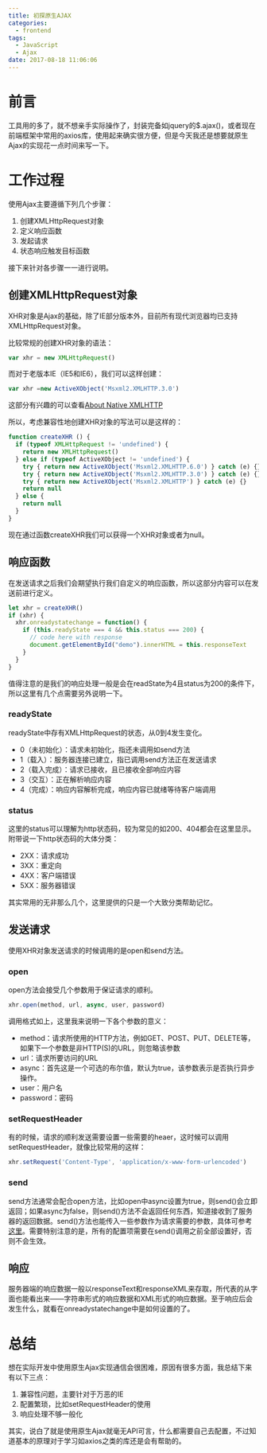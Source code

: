 ```yaml
---
title: 初探原生AJAX
categories:
  - frontend
tags:
  - JavaScript
  - Ajax
date: 2017-08-18 11:06:06
---
```


# 前言

工具用的多了，就不想亲手实际操作了，封装完备如jquery的$.ajax()，或者现在前端框架中常用的axios库，使用起来确实很方便，但是今天我还是想要就原生Ajax的实现花一点时间来写一下。

# 工作过程

使用Ajax主要遵循下列几个步骤：

1. 创建XMLHttpRequest对象
2. 定义响应函数
3. 发起请求
4. 状态响应触发目标函数

接下来针对各步骤一一进行说明。

## 创建XMLHttpRequest对象

XHR对象是Ajax的基础，除了IE部分版本外，目前所有现代浏览器均已支持XMLHttpRequest对象。

比较常规的创建XHR对象的语法：

```javascript
var xhr = new XMLHttpRequest()
```

而对于老版本IE（IE5和IE6），我们可以这样创建：

```javascript
var xhr =new ActiveXObject('Msxml2.XMLHTTP.3.0')
```

这部分有兴趣的可以查看[About Native XMLHTTP](https://msdn.microsoft.com/en-us/library/ms537505.aspx)

所以，考虑兼容性地创建XHR对象的写法可以是这样的：

```javascript
function createXHR () {
  if (typeof XMLHttpRequest != 'undefined') {
    return new XMLHttpRequest()
  } else if (typeof ActiveXObject != 'undefined') {
    try { return new ActiveXObject('Msxml2.XMLHTTP.6.0') } catch (e) {}
    try { return new ActiveXObject('Msxml2.XMLHTTP.3.0') } catch (e) {}
    try { return new ActiveXObject('Msxml2.XMLHTTP') } catch (e) {}
    return null
  } else {
    return null
  }
}
```

现在通过函数createXHR我们可以获得一个XHR对象或者为null。

## 响应函数

在发送请求之后我们会期望执行我们自定义的响应函数，所以这部分内容可以在发送前进行定义。

```javascript
let xhr = createXHR()
if (xhr) {
  xhr.onreadystatechange = function() {
    if (this.readyState === 4 && this.status === 200) {
      // code here with response
      document.getElementById("demo").innerHTML = this.responseText
    }
  }
}
```

值得注意的是我们的响应处理一般是会在readState为4且status为200的条件下，所以这里有几个点需要另外说明一下。

### readyState

readyState中存有XMLHttpRequest的状态，从0到4发生变化。

+ 0（未初始化）：请求未初始化，指还未调用如send方法
+ 1（载入）：服务器连接已建立，指已调用send方法正在发送请求
+ 2（载入完成）：请求已接收，且已接收全部响应内容
+ 3（交互）：正在解析响应内容
+ 4（完成）：响应内容解析完成，响应内容已就绪等待客户端调用

### status

这里的status可以理解为http状态码，较为常见的如200、404都会在这里显示。附带说一下http状态码的大体分类：

+ 2XX：请求成功
+ 3XX：重定向
+ 4XX：客户端错误
+ 5XX：服务器错误

其实常用的无非那么几个，这里提供的只是一个大致分类帮助记忆。

## 发送请求

使用XHR对象发送请求的时候调用的是open和send方法。

### open

open方法会接受几个参数用于保证请求的顺利。

```javascript
xhr.open(method, url, async, user, password)
```

调用格式如上，这里我来说明一下各个参数的意义：

+ method：请求所使用的HTTP方法，例如GET、POST、PUT、DELETE等，如果下一个参数是非HTTP(S)的URL，则忽略该参数
+ url：请求所要访问的URL
+ async：首先这是一个可选的布尔值，默认为true，该参数表示是否执行异步操作。
+ user：用户名
+ password：密码

### setRequestHeader

有的时候，请求的顺利发送需要设置一些需要的heaer，这时候可以调用setRequestHeader，就像比较常用的这样：

```javascript
xhr.setRequest('Content-Type', 'application/x-www-form-urlencoded')
```

### send

send方法通常会配合open方法，比如open中async设置为true，则send()会立即返回；如果async为false，则send()方法不会返回任何东西，知道接收到了服务器的返回数据。send()方法也能传入一些参数作为请求需要的参数，具体可参考[这里](https://developer.mozilla.org/zh-CN/docs/Web/API/XMLHttpRequest#send)。需要特别注意的是，所有的配置项需要在send()调用之前全部设置好，否则不会生效。


## 响应

服务器端的响应数据一般以responseText和responseXML来存取，所代表的从字面也能看出来——字符串形式的响应数据和XML形式的响应数据。至于响应后会发生什么，就看在onreadystatechange中是如何设置的了。


# 总结

想在实际开发中使用原生Ajax实现通信会很困难，原因有很多方面，我总结下来有以下三点：

1. 兼容性问题，主要针对于万恶的IE
2. 配置繁琐，比如setRequestHeader的使用
3. 响应处理不够一般化

其实，说白了就是使用原生Ajax就毫无API可言，什么都需要自己去配置，不过知道基本的原理对于学习如axios之类的库还是会有帮助的。
